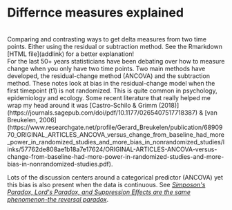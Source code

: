 # Differnce measures explained
<br>
Comparing and contrasting ways to get delta measures from two time points. Either using the residual or subtraction method.
See the Rmarkdown [HTML file](addlink) for a better explanation!
<br>
For the last 50+ years statisticians have been debating over how to measure change when you only have two time points. Two main methods have developed, the residual-change method (ANCOVA) and the subtraction method. These notes look at bias in the residual-change model when the first timepoint (t1) is not randomized. This is quite common in psychology, epidemiology and ecology. Some recent literature that really helped me wrap my head around it was [Castro-Schilo & Grimm (2018)](https://journals.sagepub.com/doi/pdf/10.1177/0265407517718387) & [van Breukelen, 2006](https://www.researchgate.net/profile/Gerard_Breukelen/publication/6890970_ORIGINAL_ARTICLES_ANCOVA_versus_change_from_baseline_had_more_power_in_randomized_studies_and_more_bias_in_nonrandomized_studies/links/57762de808ae1b18a7e17624/ORIGINAL-ARTICLES-ANCOVA-versus-change-from-baseline-had-more-power-in-randomized-studies-and-more-bias-in-nonrandomized-studies.pdf).



Lots of the discussion centers around a categorical predictor (ANCOVA) yet this bias is also present when the data is continuous. See [*Simposon's Paradox, Lord's Paradox, and Suppression Effects are the same phenomenon-the reversal paradox*](https://ete-online.biomedcentral.com/articles/10.1186/1742-7622-5-2).
